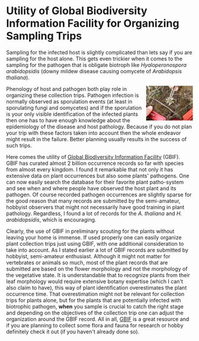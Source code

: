 # Utility of Global Biodiversity Information Facility for Organizing Sampling Trips



Sampling for the infected host is slightly complicated than lets say if you are sampling for the host alone. This gets even trickier when it comes to the sampling for the pathogen that is obligate biotroph like *Hyaloperonospora arabidopsidis* (downy mildew disease causing oomycete of *Arabidopsis thaliana*).

<img src="../assets/images/Gautam_Hpa_infectedPlant.png" width="25%" alt="<i> H. arabidopsidis</i>  infected <i>A. thaliana</i>" style="float:right">

Phenology of host and pathogen both play role in organizing these collection trips. Pathogen infection is normally observed as sporulation events (at least in sporulating fungi and oomycetes) and if the sporulation is your only visible identification of the infected plants then one has to have enough knowledge about the epidemiology of the disease and host pathology. Because if you do not plan your trip with these factors taken into account then the whole endeavor might result in the failure. Better planning usually results in the success of such trips.

Here comes the utility of [Global Biodiversity Information Facility](www.gbif.org) (GBIF). GBIF has curated almost 2 billion occurrence records so far with species from almost every kingdom. I found it remarkable that not only it has extensive data on plant occurrences but also some plants' pathogens. One can now easily search the database for their favorite plant patho-system and see when and where people have observed the host plant and its pathogen. Of course recorded pathogen occurrences are slightly sparse for the good reason that  many records are submitted by the semi-amateur, hobbyist observers that might not necessarily have good training in plant pathology. Regardless, I found a lot of records for the *A. thaliana* and *H. arabidopsidis*, which is encouraging.

Clearly, the use of GBIF in preliminary scouting for the plants without leaving your home is immense. If used properly one can easily organize plant collection trips just using GBIF, with one additional consideration to take into account. As I stated earlier a lot of GBIF records are submitted by hobbyist, semi-amateur enthusiast. Although it might not matter for vertebrates or animals so much, most of the plant records that are submitted are based on the flower morphology and not the morphology of the vegetative state. It is understandable that to recognize plants from their leaf morphology would require extensive botany expertise (which I can't also claim to have), this way of plant identification overestimates the plant occurrence time. That overestimation might not be relevant for collection trips for plants alone, but for the plants that are potentially infected with biotrophic pathogen, **when** you sample is crucial to catch the right stage and depending on the objectives of the collection trip one can adjust the organization around the GBIF record. All in all, [GBIF](www.gbif.org) is a great resource and if you are planning to collect some flora and fauna for research or hobby definitely check it out (if you haven't already done so).
